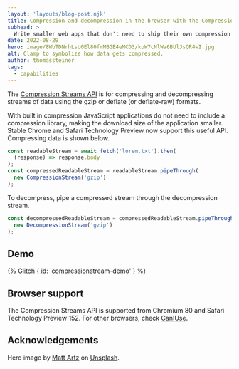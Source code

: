 ```yaml
---
layout: 'layouts/blog-post.njk'
title: Compression and decompression in the browser with the Compression Streams API
subhead: >
  Write smaller web apps that don't need to ship their own compression or decompression library
date: 2022-08-29
hero: image/8WbTDNrhLsU0El80frMBGE4eMCD3/koW7cNlWa6BUlJsQR4wI.jpg
alt: Clamp to symbolize how data gets compressed.
author: thomassteiner
tags:
  - capabilities
---
```


The [Compression Streams API](https://developer.mozilla.org/docs/Web/API/Compression_Streams_API)
is for compressing and decompressing streams of data using the gzip or
deflate (or deflate-raw) formats.

With built in compression JavaScript applications do not need to include a compression
library, making the download size of the application smaller. Stable Chrome and Safari Technology Preview now
support this useful API. Compressing data is shown below.

```js
const readableStream = await fetch('lorem.txt').then(
  (response) => response.body
);
const compressedReadableStream = readableStream.pipeThrough(
  new CompressionStream('gzip')
);
```

To decompress, pipe a compressed stream through the decompression stream.

```js
const decompressedReadableStream = compressedReadableStream.pipeThrough(
  new DecompressionStream('gzip')
);
```

## Demo

{% Glitch { id: 'compressionstream-demo' } %}

## Browser support

The Compression Streams API is supported from Chromium&nbsp;80 and Safari Technology Preview&nbsp;152.
For other browsers, check [CanIUse](https://caniuse.com/mdn-api_compressionstream).

## Acknowledgements

Hero image by [Matt Artz](https://unsplash.com/@mattartz) on
[Unsplash](https://unsplash.com/photos/7_zxKAWCDQI).
